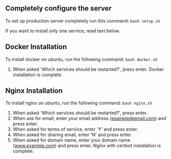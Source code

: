 ## **Completely configure the server**

To set up production server completely run this command:
`bash setup.sh`

If you want to install only one service, read text below.

## **Docker Installation**

To install docker on ubuntu, run the following command:
`bash docker.sh`
1. When asked 'Which services should be restarted?', press enter.
Docker installation is complete.

## **Nginx Installation**

To install nginx on ubuntu, run the following command:
`bash nginx.sh`
1. When asked 'Which services should be restarted?', press enter.
2. When ask for email, enter your email address (example@email.com) and press enter.
3. When asked for terms of service, enter 'Y' and press enter.
4. When asked for sharing email, enter 'N' and press enter.
5. When asked for domain name, enter your domain name (www.example.com) and press enter.
Nginx with certbot installation is complete.
